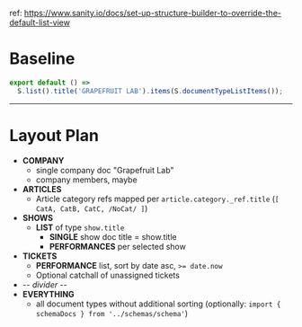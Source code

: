 ref:
https://www.sanity.io/docs/set-up-structure-builder-to-override-the-default-list-view

# Baseline

```js
export default () =>
  S.list().title('GRAPEFRUIT LAB').items(S.documentTypeListItems());
```

---

# Layout Plan

- **COMPANY**
  - single company doc "Grapefruit Lab"
  - company members, maybe
- **ARTICLES**
  - Article category refs mapped per `article.category._ref.title`
    (`[ CatA, CatB, CatC, /NoCat/ ]`)
- **SHOWS**
  - **LIST** of type `show.title`
    - **SINGLE** show doc title = show.title
    - **PERFORMANCES** per selected show
- **TICKETS**
  - **PERFORMANCE** list, sort by date asc, `>= date.now`
  - Optional catchall of unassigned tickets
- -- _divider_ --
- **EVERYTHING**
  - all document types without additional sorting
    (optionally: `import { schemaDocs } from '../schemas/schema'`)


